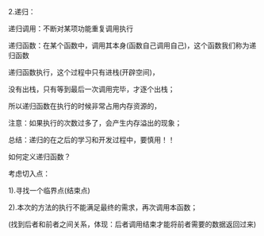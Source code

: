 2.递归：

递归调用：不断对某项功能重复调用执行

递归函数：在某个函数中，调用其本身(函数自己调用自己)，这个函数我们称为递归函数

递归函数执行，这个过程中只有进栈(开辟空间)，

没有出栈，只有等到最后一次调用完毕，才逐个出栈；

所以递归函数在执行的时候非常占用内存资源的，

注意：如果执行的次数过多了，会产生内存溢出的现象；

总结：递归的在之后的学习和开发过程中，要慎用！！

如何定义递归函数？

考虑切入点：

1).寻找一个临界点(结束点)

2).本次的方法的执行不能满足最终的需求，再次调用本函数；

(找到后者和前者之间关系，体现：后者调用结束才能将前者需要的数据返回过来)